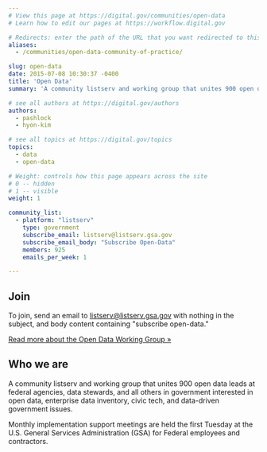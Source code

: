 ```yaml
---
# View this page at https://digital.gov/communities/open-data
# Learn how to edit our pages at https://workflow.digital.gov

# Redirects: enter the path of the URL that you want redirected to this page
aliases:
  - /communities/open-data-community-of-practice/

slug: open-data
date: 2015-07-08 10:30:37 -0400
title: 'Open Data'
summary: 'A community listserv and working group that unites 900 open data leads at federal agencies, data stewards, and all others in government interested in open data, enterprise data inventory, civic tech, and data-driven government issues.'

# see all authors at https://digital.gov/authors
authors:
  - pashlock
  - hyon-kim

# see all topics at https://digital.gov/topics
topics:
  - data
  - open-data

# Weight: controls how this page appears across the site
# 0 -- hidden
# 1 -- visible
weight: 1

community_list:
  - platform: "listserv"
    type: government
    subscribe_email: listserv@listserv.gsa.gov
    subscribe_email_body: "Subscribe Open-Data"
    members: 925
    emails_per_week: 1

---
```


## Join

To join, send an email to [listserv@listserv.gsa.gov](mailto:listserv@listserv.gsa.gov?subject=&amp;body=subscribe%20open-data) with nothing in the subject, and body content containing "subscribe open-data."

[Read more about the Open Data Working Group »](https://project-open-data.cio.gov/working-group/)

## Who we are

A community listserv and working group that unites 900 open data leads at federal agencies, data stewards, and all others in government interested in open data, enterprise data inventory, civic tech, and data-driven government issues.

Monthly implementation support meetings are held the first Tuesday at the U.S. General Services Administration (GSA) for Federal employees and contractors.
